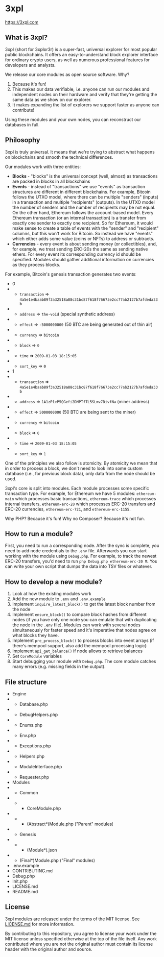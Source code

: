 3xpl
====

https://3xpl.com

What is 3xpl?
-------------

3xpl (short for 3xplor3r) is a super-fast, universal explorer for most popular public blockchains.
It offers an easy-to-understand block explorer interface for ordinary crypto users, as well as numerous professional features for developers and analysts.

We release our core modules as open source software. Why?
1. Because it's fun!
2. This makes our data verifiable, i.e. anyone can run our modules and independent nodes on their hardware and verify that they're getting the same data as we show on our explorer.
3. It makes expanding the list of explorers we support faster as anyone can contribute!

Using these modules and your own nodes, you can reconstruct our databases in full.

Philosophy
----------

3xpl is truly universal. It means that we're trying to abstract what happens on blockchains and smooth the technical differences.

Our modules work with three entities:
* **Blocks** - "blocks" is the universal concept (well, almost) as transactions are packed in blocks in all blockchains
* **Events** - instead of "transactions" we use "events" as transaction structures are different in different blockchains. For example, Bitcoin follows the UTXO model, where there can be multiple "senders" (inputs) in a transaction and multiple "recipients" (outputs). In the UTXO model the number of senders and the number of recipients may be not equal. On the other hand, Ethereum follows the account-based model. Every Ethereum transaction (or an internal transaction) is a transfer from exactly one sender to exactly one recipient. So for Ethereum, it would make sense to create a table of events with the "sender" and "recipient" columns, but this won't work for Bitcoin. So instead we have "events" which either adds some value (coins or NFTs) to address or subtracts.
* **Currencies** - every event is about sending money (or collectibles), and, for example, we treat sending ERC-20s the same as sending native ethers. For every event its corresponding currency id should be specified. Modules should gather additional information on currencies as they process blocks.

For example, Bitcoin's genesis transaction generates two events:
* 0
* * `transaction` => `4a5e1e4baab89f3a32518a88c31bc87f618f76673e2cc77ab2127b7afdeda33b`
* * `address` => `the-void` (special synthetic address)
* * `effect` => `-5000000000` (50 BTC are being generated out of thin air)
* * `currency` => `bitcoin`
* * `block` => `0`
* * `time` => `2009-01-03 18:15:05`
* * `sort_key` => `0`
* 1
* * `transaction` => `4a5e1e4baab89f3a32518a88c31bc87f618f76673e2cc77ab2127b7afdeda33b`
* * `address` => `1A1zP1eP5QGefi2DMPTfTL5SLmv7DivfNa` (miner address)
* * `effect` => `5000000000` (50 BTC are being sent to the miner)
* * `currency` => `bitcoin`
* * `block` => `0`
* * `time` => `2009-01-03 18:15:05`
* * `sort_key` => `1`

One of the principles we also follow is atomicity. By atomicity we mean that in order to process a block, we don't need to look into some custom database (i.e., for previous block data), only data from the node should be used.

3xpl's core is split into modules. Each module processes some specific transaction type. For example, for Ethereum we have 5 modules: `ethereum-main` which processes basic transactions, `ethereum-trace` which processes internal transfers, `ethereum-erc-20` which processes ERC-20 transfers and ERC-20 currencies, `ethereum-erc-721`, and `ethereum-erc-1155`.

Why PHP? Because it's fun! Why no Composer? Because it's not fun.

How to run a module?
--------------------

First, you need to run a corresponding node. After the sync is complete, you need to add node credentials to the `.env` file. Afterwards you can start working with the module using `Debug.php`. For example, to track the newest ERC-20 transfers, you'd need to run `php Debug.php ethereum-erc-20 M`. You can write your own script that dumps the data into TSV files or whatever.

How to develop a new module?
----------------------------

1. Look at how the existing modules work
2. Add the new module to `.env` and `.env.example`
3. Implement `inquire_latest_block()` to get the latest block number from the node
4. Implement `ensure_block()` to compare block hashes from different nodes (if you have only one node you can emulate that with duplicating the node in the `.env` file). Modules can work with several nodes simultaneously for faster speed and it's imperative that nodes agree on what blocks they have.
5. Implement `pre_process_block()` to process blocks into event arrays (if there's mempool support, also add the mempool processing logic)
6. Implement `api_get_balance()` if node allows to retrieve balances
7. Set `CoreModule` variables
8. Start debugging your module with `Debug.php`. The core module catches many errors (e.g. missing fields in the output).

File structure
--------------

- Engine
- - Database.php
- - DebugHelpers.php
- - Enums.php
- - Env.php
- - Exceptions.php
- - Helpers.php
- - ModuleInterface.php
- - Requester.php
- Modules
- - Common
- - - CoreModule.php
- - - (Abstract*)Module.php ("Parent" modules)
- - Genesis
- - - (Module*).json
- - (Final*)Module.php ("Final" modules)
- .env.example
- CONTRIBUTING.md
- Debug.php
- Init.php
- LICENSE.md
- README.md

License
-------

3xpl modules are released under the terms of the MIT license.
See [LICENSE.md](LICENSE.md) for more information.

By contributing to this repository, you agree to license your work under the MIT license unless specified otherwise at the top of the file itself.
Any work contributed where you are not the original author must contain its license header with the original author and source.